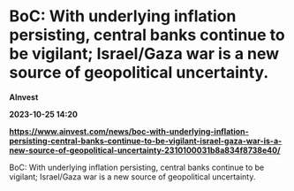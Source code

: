 # BoC: With underlying inflation persisting, central banks continue to be vigilant; Israel/Gaza war is a new source of geopolitical uncertainty.
**AInvest**

**2023-10-25 14:20**

**https://www.ainvest.com/news/boc-with-underlying-inflation-persisting-central-banks-continue-to-be-vigilant-israel-gaza-war-is-a-new-source-of-geopolitical-uncertainty-2310100031b8a834f8738e40/**

BoC: With underlying inflation persisting, central banks continue to be vigilant; Israel/Gaza war is a new source of geopolitical uncertainty.